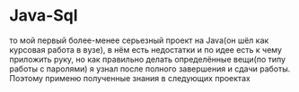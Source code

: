 # Java-Sql


то мой первый более-менее серьезный проект на Java(он шёл как курсовая работа в вузе), в нём есть недостатки и по идее есть к чему приложить руку, но как правильно делать определённые вещи(по типу работы с паролями) я узнал после полного завершения и сдачи работы. Поэтому применю полученные знания в следующих проектах

